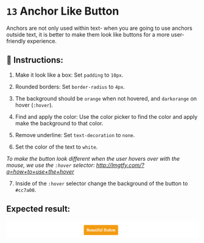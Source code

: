 # `13` Anchor Like Button

Anchors are not only used within text- when you are going to use anchors outside text, it is better to make them look like buttons for a more user-friendly experience.

## 📝 Instructions:

1. Make it look like a box: Set `padding` to `10px`.

2. Rounded borders: Set `border-radius` to `4px`.

3. The background should be `orange` when not hovered, and `darkorange` on hover (`:hover`).

4. Find and apply the color: Use the color picker to find the color and apply make the background to that color.

5. Remove underline: Set `text-decoration` to `none`.

6. Set the color of the text to `white`.

*To make the button look different when the user hovers over with the mouse, we use the `:hover` selector: http://lmgtfy.com/?q=how+to+use+the+hover*

7. Inside of the `:hover` selector change the background of the button to `#cc7a00`.

## Expected result:

![Example Image](../../.learn/assets/13-1.gif?raw=true)